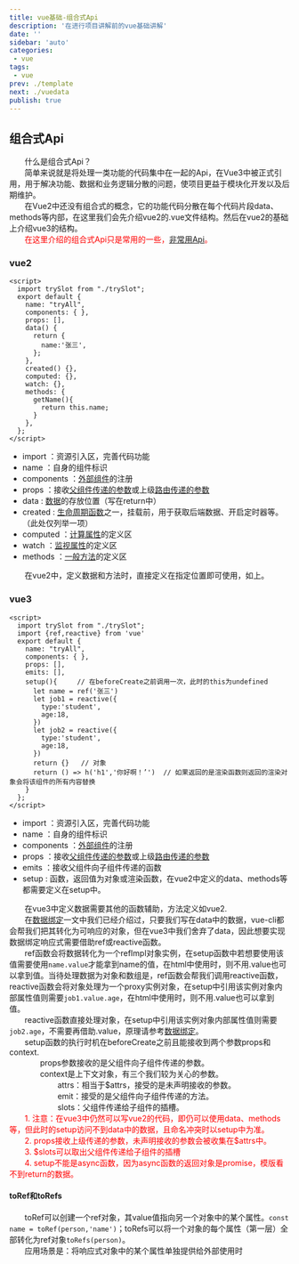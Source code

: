 ```yaml
---
title: vue基础-组合式Api
description: '在进行项目讲解前的vue基础讲解'
date: ''
sidebar: 'auto'
categories: 
 - vue
tags: 
 - vue
prev: ./template
next: ./vuedata
publish: true
---
```


## 组合式Api
&nbsp;&nbsp;&nbsp;&nbsp;&nbsp;&nbsp;&nbsp;什么是组合式Api？  
&nbsp;&nbsp;&nbsp;&nbsp;&nbsp;&nbsp;&nbsp;简单来说就是将处理一类功能的代码集中在一起的Api，在Vue3中被正式引用，用于解决功能、数据和业务逻辑分散的问题，使项目更益于模块化开发以及后期维护。  
&nbsp;&nbsp;&nbsp;&nbsp;&nbsp;&nbsp;&nbsp;在Vue2中还没有组合式的概念，它的功能代码分散在每个代码片段data、methods等内部，在这里我们会先介绍vue2的.vue文件结构。然后在vue2的基础上介绍vue3的结构。  
<span style="color:red">&nbsp;&nbsp;&nbsp;&nbsp;&nbsp;&nbsp;&nbsp;在这里介绍的组合式Api只是常用的一些，[非常用Api](./comApiOthers.md)。</span>  

### vue2
```
<script>
  import trySlot from "./trySlot";    
  export default {
    name: "tryAll",
    components: { },
    props: [],
    data() {
      return {
        name:'张三',
      };
    },
    created() {},
    computed: {},
    watch: {},
    methods: {
      getName(){
        return this.name;
      }
    },
  };
</script>
```
+ import ：资源引入区，完善代码功能
+ name ：自身的组件标识
+ components ：[外部组件](../assembly/assembly.md)的注册
+ props ：接收[父组件传递的参数](../assembly/configAndProper.md)或上级[路由传递的参数](../assembly/tryRouter.md)
+ data : [数据](./vuedata.md)的存放位置（写在return中）
+ created : [生命周期函数](./lifeCycle.md)之一，挂载前，用于获取后端数据、开启定时器等。（此处仅列举一项）
+ computed ：[计算属性](./calcuAndMonitor.md)的定义区
+ watch ：[监视属性](./calcuAndMonitor.md)的定义区
+ methods ：[一般方法](./vueEvent.md)的定义区

&nbsp;&nbsp;&nbsp;&nbsp;&nbsp;&nbsp;&nbsp;在vue2中，定义数据和方法时，直接定义在指定位置即可使用，如上。

### vue3
```
<script>
  import trySlot from "./trySlot";    
  import {ref,reactive} from 'vue'
  export default {
    name: "tryAll",
    components: { },
    props: [],
    emits: [], 
    setup(){     // 在beforeCreate之前调用一次，此时的this为undefined
      let name = ref('张三')
      let job1 = reactive({
        type:'student',
        age:18,
      })
      let job2 = reactive({
        type:'student',
        age:18,
      })
      return {}   // 对象
      return () => h('h1','你好啊！’')  // 如果返回的是渲染函数则返回的渲染对象会将该组件的所有内容替换
    }
  };
</script>
```
+ import ：资源引入区，完善代码功能
+ name ：自身的组件标识
+ components ：[外部组件](../assembly/assembly.md)的注册
+ props ：接收[父组件传递的参数](../assembly/configAndProper.md)或上级[路由传递的参数](../assembly/tryRouter.md)
+ emits ：接收父组件向子组件传递的函数
+ setup : 函数，返回值为对象或渲染函数，在vue2中定义的data、methods等都需要定义在setup中。

&nbsp;&nbsp;&nbsp;&nbsp;&nbsp;&nbsp;&nbsp;在vue3中定义数据需要其他的函数辅助，方法定义如vue2.  
&nbsp;&nbsp;&nbsp;&nbsp;&nbsp;&nbsp;&nbsp;在[数据绑定](./vuedata.md)一文中我们已经介绍过，只要我们写在data中的数据，vue-cli都会帮我们把其转化为可响应的对象，但在vue3中我们舍弃了data，因此想要实现数据绑定响应式需要借助ref或reactive函数。  
&nbsp;&nbsp;&nbsp;&nbsp;&nbsp;&nbsp;&nbsp;ref函数会将数据转化为一个refImpl对象实例，在setup函数中若想要使用该值需要使用`name.value`才能拿到name的值，在html中使用时，则不用.value也可以拿到值。当待处理数据为对象和数组是，ref函数会帮我们调用reactive函数，reactive函数会将对象处理为一个proxy实例对象，在setup中引用该实例对象内部属性值则需要`job1.value.age`，在html中使用时，则不用.value也可以拿到值。  
&nbsp;&nbsp;&nbsp;&nbsp;&nbsp;&nbsp;&nbsp;reactive函数直接处理对象，在setup中引用该实例对象内部属性值则需要`job2.age`，不需要再借助.value，原理请参考[数据绑定](./vuedata.md)。  
&nbsp;&nbsp;&nbsp;&nbsp;&nbsp;&nbsp;&nbsp;setup函数的执行时机在beforeCreate之前且能接收到两个参数props和context.   
&nbsp;&nbsp;&nbsp;&nbsp;&nbsp;&nbsp;&nbsp;&nbsp;&nbsp;&nbsp;&nbsp;&nbsp;&nbsp;&nbsp;props参数接收的是父组件向子组件传递的参数。  
&nbsp;&nbsp;&nbsp;&nbsp;&nbsp;&nbsp;&nbsp;&nbsp;&nbsp;&nbsp;&nbsp;&nbsp;&nbsp;&nbsp;context是上下文对象，有三个我们较为关心的参数。  
&nbsp;&nbsp;&nbsp;&nbsp;&nbsp;&nbsp;&nbsp;&nbsp;&nbsp;&nbsp;&nbsp;&nbsp;&nbsp;&nbsp;&nbsp;&nbsp;&nbsp;&nbsp;&nbsp;&nbsp;&nbsp; attrs：相当于\$attrs，接受的是未声明接收的参数。  
&nbsp;&nbsp;&nbsp;&nbsp;&nbsp;&nbsp;&nbsp;&nbsp;&nbsp;&nbsp;&nbsp;&nbsp;&nbsp;&nbsp;&nbsp;&nbsp;&nbsp;&nbsp;&nbsp;&nbsp;&nbsp; emit：接受的是父组件向子组件传递的方法。  
&nbsp;&nbsp;&nbsp;&nbsp;&nbsp;&nbsp;&nbsp;&nbsp;&nbsp;&nbsp;&nbsp;&nbsp;&nbsp;&nbsp;&nbsp;&nbsp;&nbsp;&nbsp;&nbsp;&nbsp;&nbsp; slots：父组件传递给子组件的插槽。    
<span style="color:red">&nbsp;&nbsp;&nbsp;&nbsp;&nbsp;&nbsp;&nbsp;1. 注意：在vue3中仍然可以写vue2的代码，即仍可以使用data、methods等，但此时的setup访问不到data中的数据，且命名冲突时以setup中为准。</span>  
<span style="color:red">&nbsp;&nbsp;&nbsp;&nbsp;&nbsp;&nbsp;&nbsp;2. props接收上级传递的参数，未声明接收的参数会被收集在\$attrs中。</span>  
<span style="color:red">&nbsp;&nbsp;&nbsp;&nbsp;&nbsp;&nbsp;&nbsp;3. \$slots可以取出父组件传递给子组件的插槽</span>  
<span style="color:red">&nbsp;&nbsp;&nbsp;&nbsp;&nbsp;&nbsp;&nbsp;4. setup不能是async函数，因为async函数的返回对象是promise，模版看不到return的数据。</span>  

#### toRef和toRefs
&nbsp;&nbsp;&nbsp;&nbsp;&nbsp;&nbsp;&nbsp;toRef可以创建一个ref对象，其value值指向另一个对象中的某个属性。`const name = toRef(person,'name')`；toRefs可以将一个对象的每个属性（第一层）全部转化为ref对象`toRefs(person)`。  
&nbsp;&nbsp;&nbsp;&nbsp;&nbsp;&nbsp;&nbsp;应用场景是：将响应式对象中的某个属性单独提供给外部使用时


